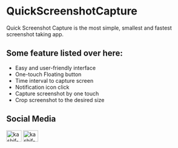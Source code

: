 # QuickScreenshotCapture

Quick Screenshot Capture is the most simple, smallest and fastest screenshot taking app.

## Some feature listed over here:
<ul>
<li> Easy and user-friendly interface </li>
<li> One-touch Floating button </li>
<li> Time interval to capture screen </li>
<li> Notification icon click </li>
<li> Capture screenshot by one touch </li>
<li> Crop screenshot to the desired size </li>
</ul>

## Social Media

<p align="left">
<a href="https://www.linkedin.com/in/harshsuvagiya" target="blank"><img align="center" src="https://raw.githubusercontent.com/rahuldkjain/github-profile-readme-generator/master/src/images/icons/Social/linked-in-alt.svg" alt="kashif-mehmood" height="30" width="40" /></a>
<a href="https://stackoverflow.com/users/10838454/harsh-suvagiya" target="blank"><img align="center" src="https://raw.githubusercontent.com/rahuldkjain/github-profile-readme-generator/master/src/images/icons/Social/stack-overflow.svg" alt="kashif-mehmood" height="30" width="40" /></a>
